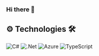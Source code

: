 ### Hi there 👋
 
## ⚙️ Technologies 🛠

![C#](https://img.shields.io/badge/c%23-%23239120.svg?style=for-the-badge&logo=c-sharp&logoColor=white)
![.Net](https://img.shields.io/badge/.NET-5C2D91?style=for-the-badge&logo=.net&logoColor=white)
![Azure](https://img.shields.io/badge/azure-%230072C6.svg?style=for-the-badge&logo=azure-devops&logoColor=white)
![TypeScript](https://img.shields.io/badge/typescript-%23007ACC.svg?style=for-the-badge&logo=typescript&logoColor=white)
